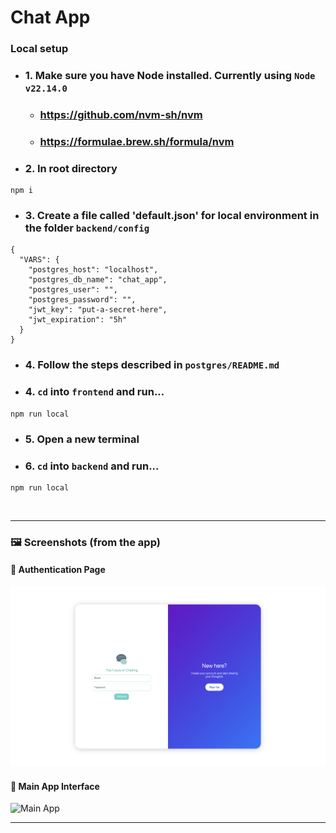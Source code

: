 # Chat App

### Local setup
- ### 1. Make sure you have Node installed. Currently using `Node v22.14.0`
    - ### https://github.com/nvm-sh/nvm
    - ### https://formulae.brew.sh/formula/nvm

- ### 2. In root directory
```
npm i
```

- ### 3. Create a file called 'default.json' for local environment in the folder `backend/config`
```
{
  "VARS": {
    "postgres_host": "localhost",
    "postgres_db_name": "chat_app",
    "postgres_user": "",
    "postgres_password": "",
    "jwt_key": "put-a-secret-here",
    "jwt_expiration": "5h"
  }
}
```

- ### 4. Follow the steps described in `postgres/README.md`

- ### 4. `cd` into `frontend` and run...
```
npm run local
```

- ### 5. Open a new terminal

- ### 6. `cd` into `backend` and run...
```
npm run local
```


<br>

---

### 🖼️ Screenshots (from the app)

#### 🔐 Authentication Page  
![Auth Page](./res/auth-page.png)

#### 💬 Main App Interface  
![Main App](./res/main-app.png)

---

